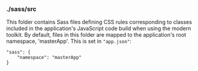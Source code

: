 ### ./sass/src

This folder contains Sass files defining CSS rules corresponding to classes
included in the application's JavaScript code build when using the modern toolkit.
By default, files in this folder are mapped to the application's root namespace, 'masterApp'.
This is set in `"app.json"`:

    "sass": {
        "namespace": "masterApp"
    }